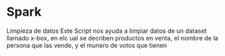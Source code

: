 # Spark
Limpieza de datos
Este Script nos ayuda a limpiar datos de un dataset llamado x-box, en elc ual se decriben productos en venta, el nombre 
de la persona que las vende, y el munero de votos que tienen
